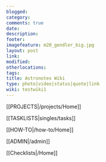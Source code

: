 ```yaml
---
blogged: 
category: 
comments: true
date: 
description: 
footer: 
imagefeature: m20_gendler_big.jpg
layout: post
link: 
modified: 
otherlocations: 
tags: 
title: Astronotes Wiki
type: photo|video|status|quote|link
wiki: testwiki1
---
```

<!--summary-->




[[PROJECTS|/projects/Home]]  

[[TASKLISTS|singles/tasks]]  

[[HOW-TO|/how-to/Home]]  

[[ADMIN|/admin]]  

[[Checklists|/Home]]